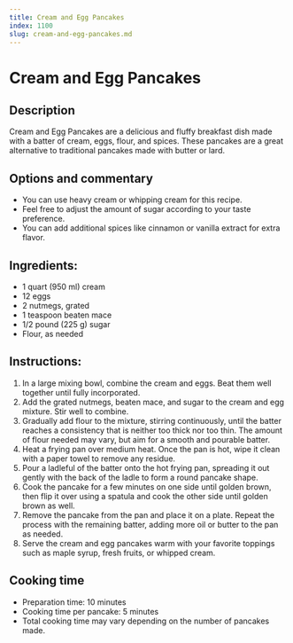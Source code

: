 ```yaml
---
title: Cream and Egg Pancakes
index: 1100
slug: cream-and-egg-pancakes.md
---
```


# Cream and Egg Pancakes

## Description
Cream and Egg Pancakes are a delicious and fluffy breakfast dish made with a batter of cream, eggs, flour, and spices. These pancakes are a great alternative to traditional pancakes made with butter or lard.

## Options and commentary
- You can use heavy cream or whipping cream for this recipe.
- Feel free to adjust the amount of sugar according to your taste preference.
- You can add additional spices like cinnamon or vanilla extract for extra flavor.

## Ingredients:
- 1 quart (950 ml) cream
- 12 eggs
- 2 nutmegs, grated
- 1 teaspoon beaten mace
- 1/2 pound (225 g) sugar
- Flour, as needed

## Instructions:
1. In a large mixing bowl, combine the cream and eggs. Beat them well together until fully incorporated.
2. Add the grated nutmegs, beaten mace, and sugar to the cream and egg mixture. Stir well to combine.
3. Gradually add flour to the mixture, stirring continuously, until the batter reaches a consistency that is neither too thick nor too thin. The amount of flour needed may vary, but aim for a smooth and pourable batter.
4. Heat a frying pan over medium heat. Once the pan is hot, wipe it clean with a paper towel to remove any residue.
5. Pour a ladleful of the batter onto the hot frying pan, spreading it out gently with the back of the ladle to form a round pancake shape.
6. Cook the pancake for a few minutes on one side until golden brown, then flip it over using a spatula and cook the other side until golden brown as well.
7. Remove the pancake from the pan and place it on a plate. Repeat the process with the remaining batter, adding more oil or butter to the pan as needed.
8. Serve the cream and egg pancakes warm with your favorite toppings such as maple syrup, fresh fruits, or whipped cream.

## Cooking time
- Preparation time: 10 minutes
- Cooking time per pancake: 5 minutes
- Total cooking time may vary depending on the number of pancakes made.